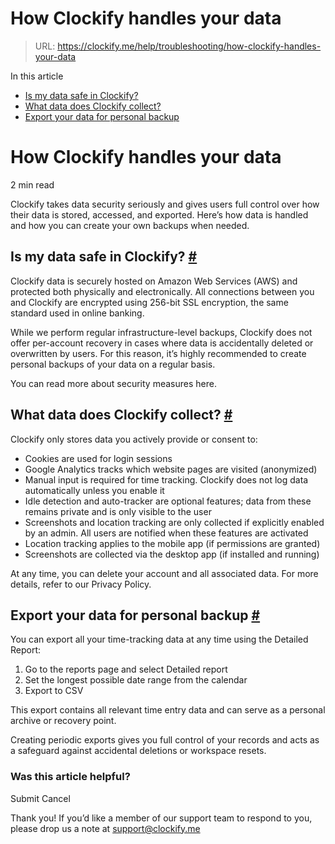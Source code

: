 # How Clockify handles your data

> URL: https://clockify.me/help/troubleshooting/how-clockify-handles-your-data

In this article

* [Is my data safe in Clockify?](#is-my-data-safe-in-clockify)
* [What data does Clockify collect?](#what-data-does-clockify-collect)
* [Export your data for personal backup](#export-your-data-for-personal-backup)

# How Clockify handles your data

2 min read

Clockify takes data security seriously and gives users full control over how their data is stored, accessed, and exported. Here’s how data is handled and how you can create your own backups when needed.

## Is my data safe in Clockify? [#](#is-my-data-safe-in-clockify)

Clockify data is securely hosted on Amazon Web Services (AWS) and protected both physically and electronically. All connections between you and Clockify are encrypted using 256-bit SSL encryption, the same standard used in online banking.

While we perform regular infrastructure-level backups, Clockify does not offer per-account recovery in cases where data is accidentally deleted or overwritten by users. For this reason, it’s highly recommended to create personal backups of your data on a regular basis.

You can read more about security measures here.

## What data does Clockify collect? [#](#what-data-does-clockify-collect)

Clockify only stores data you actively provide or consent to:

* Cookies are used for login sessions
* Google Analytics tracks which website pages are visited (anonymized)
* Manual input is required for time tracking. Clockify does not log data automatically unless you enable it
* Idle detection and auto-tracker are optional features; data from these remains private and is only visible to the user
* Screenshots and location tracking are only collected if explicitly enabled by an admin. All users are notified when these features are activated
* Location tracking applies to the mobile app (if permissions are granted)
* Screenshots are collected via the desktop app (if installed and running)

At any time, you can delete your account and all associated data. For more details, refer to our Privacy Policy.

## Export your data for personal backup [#](#export-your-data-for-personal-backup)

You can export all your time-tracking data at any time using the Detailed Report:

1. Go to the reports page and select Detailed report
2. Set the longest possible date range from the calendar
3. Export to CSV

This export contains all relevant time entry data and can serve as a personal archive or recovery point.

Creating periodic exports gives you full control of your records and acts as a safeguard against accidental deletions or workspace resets.

### Was this article helpful?

Submit
Cancel

Thank you! If you’d like a member of our support team to respond to you, please drop us a note at support@clockify.me